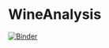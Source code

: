 # WineAnalysis
[![Binder](https://mybinder.org/badge_logo.svg)](https://mybinder.org/v2/gh/SpencerRW117/WineAnalysis/HEAD?urlpath=%2Fvoila%2Frender%2FC964-WineAnalysis.ipynb)
